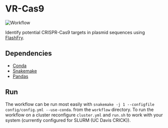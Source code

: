 # VR-Cas9

![Workflow](https://github.com/EthanHolleman/VR-Cas9/actions/workflows/main.yml/badge.svg)

Identify potential CRISPR-Cas9 targets in plasmid sequences using [FlashFry](https://bmcbiol.biomedcentral.com/articles/10.1186/s12915-018-0545-0).

## Dependencies

- [Conda](https://www.anaconda.com/products/individual)
- [Snakemake](https://snakemake.readthedocs.io/en/stable/)
- [Pandas](https://anaconda.org/conda-forge/pandas)

## Run

The workflow can be run most easily with `snakemake -j 1 --configfile config/config.yml --use-conda`.
from the `workflow` directory. To run the workflow on a cluster reconfigure `cluster.yml` and `run.sh` to work with your system (currently configured for SLURM (UC Davis CRICK)).


